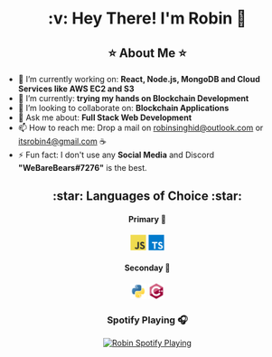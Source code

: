 <h1 align="center">:v: Hey There! I'm Robin 👦</h1>

<!--<div align="center">
	<img alt="Discord Badge" src="https://img.shields.io/badge/-WeBareBears%7276-orange?style=flat&labelColor=9cf&logo=discord">
	<img alt="visitors" src="https://visitor-badge.laobi.icu/badge?page_id=iamrobins.profile.id">
</div>--->


<h2 align="center">⭐ About Me ⭐</h2>

- 🔭 I’m currently working on: **React, Node.js, MongoDB and Cloud Services like AWS EC2 and S3**
- 🌱 I’m currently: **trying my hands on Blockchain Development**
- 👯 I’m looking to collaborate on: **Blockchain Applications**
- 💬 Ask me about: **Full Stack Web Development**
- 📫 How to reach me: Drop a mail on robinsinghid@outlook.com or itsrobin4@gmail.com ☕
- ⚡ Fun fact: I don't use any **Social Media** and Discord <strong>"WeBareBears#7276"</strong> is the best.

<h2 align="center">:star: Languages of Choice :star:</h2>

<div align="center">
<h4>Primary 🥇</h4>
<img alt="JavaScript" width="28px" src="https://raw.githubusercontent.com/devicons/devicon/master/icons/javascript/javascript-original.svg" />
<!-- <img alt="Java" width="28px" src="https://raw.githubusercontent.com/devicons/devicon/master/icons/java/java-original.svg" /> -->
<img alt="TypeScript" width="28px" src="https://raw.githubusercontent.com/devicons/devicon/master/icons/typescript/typescript-original.svg" />
<h4>Seconday 🥈</h4>
<img alt="Python" width="28px" src="https://raw.githubusercontent.com/devicons/devicon/master/icons/python/python-original.svg" />
<img alt="CPP" width="28px" src="https://raw.githubusercontent.com/devicons/devicon/master/icons/cplusplus/cplusplus-original.svg" /> 
	
### Spotify Playing 🎧
[<img src="https://iamrobins.vercel.app/api/spotify" alt="Robin Spotify Playing" width="350" />](https:/open.spotify.com/user/rvfyglefdsi9wvmfs0qv7pv43)
